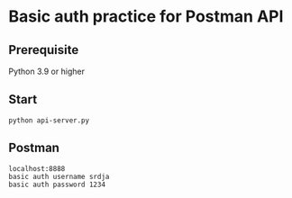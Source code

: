 # Basic auth practice for Postman API

## Prerequisite

Python 3.9 or higher

## Start 

	python api-server.py

## Postman

	localhost:8888
	basic auth username srdja
	basic auth password 1234
